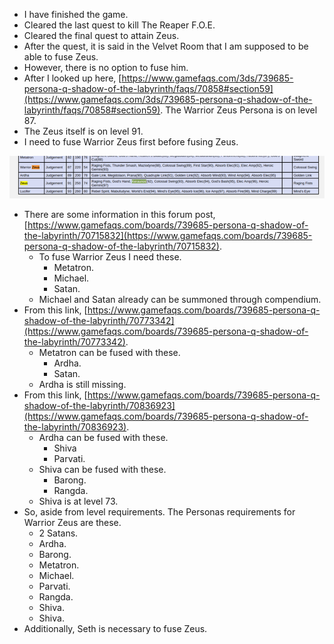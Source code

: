 * I have finished the game.
* Cleared the last quest to kill The Reaper F.O.E.
* Cleared the final quest to attain Zeus.
* After the quest, it is said in the Velvet Room that I am supposed to be able to fuse Zeus.
* However, there is no option to fuse him.
* After I looked up here, [https://www.gamefaqs.com/3ds/739685-persona-q-shadow-of-the-labyrinth/faqs/70858#section59](https://www.gamefaqs.com/3ds/739685-persona-q-shadow-of-the-labyrinth/faqs/70858#section59). The Warrior Zeus Persona is on level 87.
* The Zeus itself is on level 91.
* I need to fuse Warrior Zeus first before fusing Zeus.

![./20170404-0144-cet-1.png](./20170404-0144-cet-1.png)

* There are some information in this forum post, [https://www.gamefaqs.com/boards/739685-persona-q-shadow-of-the-labyrinth/70715832](https://www.gamefaqs.com/boards/739685-persona-q-shadow-of-the-labyrinth/70715832).
    * To fuse Warrior Zeus I need these.
        * Metatron.
        * Michael.
        * Satan.
    * Michael and Satan already can be summoned through compendium.
* From this link, [https://www.gamefaqs.com/boards/739685-persona-q-shadow-of-the-labyrinth/70773342](https://www.gamefaqs.com/boards/739685-persona-q-shadow-of-the-labyrinth/70773342).
    * Metatron can be fused with these.
        * Ardha.
        * Satan.
    * Ardha is still missing.
* From this link, [https://www.gamefaqs.com/boards/739685-persona-q-shadow-of-the-labyrinth/70836923](https://www.gamefaqs.com/boards/739685-persona-q-shadow-of-the-labyrinth/70836923).
    * Ardha can be fused with these.
        * Shiva
        * Parvati.
    * Shiva can be fused with these.
        * Barong.
        * Rangda.
    * Shiva is at level 73.
* So, aside from level requirements. The Personas requirements for Warrior Zeus are these.
    * 2 Satans.
    * Ardha.
    * Barong.
    * Metatron.
    * Michael.
    * Parvati.
    * Rangda.
    * Shiva.
    * Shiva.
* Additionally, Seth is necessary to fuse Zeus.